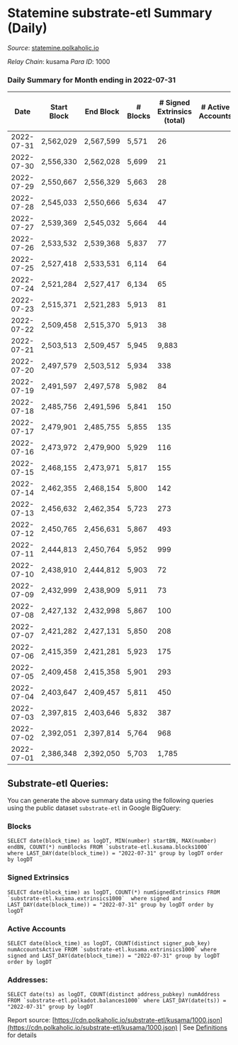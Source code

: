 # Statemine substrate-etl Summary (Daily)

_Source_: [statemine.polkaholic.io](https://statemine.polkaholic.io)

*Relay Chain*: kusama
*Para ID*: 1000



### Daily Summary for Month ending in 2022-07-31


| Date | Start Block | End Block | # Blocks | # Signed Extrinsics (total) | # Active Accounts | # Passive | # New | # Addresses with Balances | # Events | # Transfers | # XCM Transfers In | # XCM Transfers Out |
| ---- | ----------- | --------- | -------- | --------------------------- | ----------------- | --------- | ----- | ------------------------- | -------- | ----------- | ------------------ | ------------------- |
| 2022-07-31 | 2,562,029 | 2,567,599 | 5,571  | 26 |  |  |  | 45,553 | 11,961 | 610 ($42,407.02) | 16 ($39,707.89) | 7 ($36,495.90) |
| 2022-07-30 | 2,556,330 | 2,562,028 | 5,699  | 21 |  |  |  | 45,549 | 11,998 | 462 ($57,800.45) | 3 ($1,248.65) | 10 ($48,776.06) |
| 2022-07-29 | 2,550,667 | 2,556,329 | 5,663  | 28 |  |  |  | 45,547 | 12,105 | 622 ($754,130.14) | 3 ($37.72) | 7 ($19,502.05) |
| 2022-07-28 | 2,545,033 | 2,550,666 | 5,634  | 47 |  |  |  | 45,541 | 12,568 | 1,011 ($299,966.61) | 12 ($1,607.91) | 13 ($43,473.86) |
| 2022-07-27 | 2,539,369 | 2,545,032 | 5,664  | 44 |  |  |  | 45,533 | 12,555 | 979 ($246,303.95) | 6 ($278.65) | 11 ($13,890.14) |
| 2022-07-26 | 2,533,532 | 2,539,368 | 5,837  | 77 |  |  |  | 45,526 | 13,385 | 1,317 ($73,198.47) | 6 ($1,172.34) | 6 ($60,281.94) |
| 2022-07-25 | 2,527,418 | 2,533,531 | 6,114  | 64 |  |  |  | 45,518 | 13,939 | 1,362 ($27,139.50) | 10 ($1,695.73) | 7 ($2,066.77) |
| 2022-07-24 | 2,521,284 | 2,527,417 | 6,134  | 65 |  |  |  | 45,511 | 14,029 | 1,381 ($23,198.90) | 10 ($869.07) | 6 ($4,973.77) |
| 2022-07-23 | 2,515,371 | 2,521,283 | 5,913  | 81 |  |  |  | 45,488 | 13,925 | 1,655 ($211,872.57) | 12 ($141.49) | 10 ($65,004.53) |
| 2022-07-22 | 2,509,458 | 2,515,370 | 5,913  | 38 |  |  |  | 45,465 | 12,950 | 860 ($423,122.69) | 7 ($883.22) | 6 ($31,209.04) |
| 2022-07-21 | 2,503,513 | 2,509,457 | 5,945  | 9,883 |  |  |  | 45,458 | 62,988 | 11,462 ($1,065,826.71) | 3 ($7.27) | 8 ($6,716.45) |
| 2022-07-20 | 2,497,579 | 2,503,512 | 5,934  | 338 |  |  |  | 55,290 | 71,106 | 2,227 ($1,580,795.16) | 7 ($4,445.32) | 12 ($9,572.12) |
| 2022-07-19 | 2,491,597 | 2,497,578 | 5,982  | 84 |  |  |  | 55,444 | 14,175 | 1,475 ($16,462.17) | 10 ($14,453.54) | 11 ($6,367.19) |
| 2022-07-18 | 2,485,756 | 2,491,596 | 5,841  | 150 |  |  |  | 55,441 | 15,767 | 2,645 ($55,307.76) | 9 ($897.77) | 21 ($118,294.75) |
| 2022-07-17 | 2,479,901 | 2,485,755 | 5,855  | 135 |  |  |  | 55,447 | 15,303 | 2,288 ($1,810,578.09) | 9 ($540.56) | 10 ($10,155.51) |
| 2022-07-16 | 2,473,972 | 2,479,900 | 5,929  | 116 |  |  |  | 55,444 | 15,171 | 2,238 ($1,728,951.95) | 5 ($20.81) | 14 ($24,563.41) |
| 2022-07-15 | 2,468,155 | 2,473,971 | 5,817  | 155 |  |  |  | 55,443 | 15,887 | 2,686 ($21,543.86) | 11 ($1,672.09) | 13 ($34,081.78) |
| 2022-07-14 | 2,462,355 | 2,468,154 | 5,800  | 142 |  |  |  | 55,442 | 15,635 | 2,604 ($65,132.13) | 7 ($13,530.66) | 9 ($4,415.73) |
| 2022-07-13 | 2,456,632 | 2,462,354 | 5,723  | 273 |  |  |  | 55,446 | 17,702 | 3,550 ($68,302.47) | 24 ($8,688.88) | 22 ($43,199.20) |
| 2022-07-12 | 2,450,765 | 2,456,631 | 5,867  | 493 |  |  |  | 55,457 | 22,492 | 5,215 ($7,085.79) | 6 ($60.72) | 10 ($47,952.33) |
| 2022-07-11 | 2,444,813 | 2,450,764 | 5,952  | 999 |  |  |  | 55,508 | 27,752 | 4,346 ($9,394.08) | 11 ($1,284.58) | 4 ($10,666.55) |
| 2022-07-10 | 2,438,910 | 2,444,812 | 5,903  | 72 |  |  |  | 55,577 | 13,945 | 1,380 ($5,732.76) | 2 ($11.75) | 2 ($1,532.02) |
| 2022-07-09 | 2,432,999 | 2,438,909 | 5,911  | 73 |  |  |  | 55,585 | 13,863 | 1,449 ($15,569.54) | 3 ($2,026.65) | 14 ($22,319.64) |
| 2022-07-08 | 2,427,132 | 2,432,998 | 5,867  | 100 |  |  |  | 55,585 | 14,757 | 2,089 ($5,982,505.05) | 7 ($19.10) | 10 ($6,173.17) |
| 2022-07-07 | 2,421,282 | 2,427,131 | 5,850  | 208 |  |  |  | 55,583 | 16,487 | 3,153 ($7,978,479.26) | 9 ($115.93) | 27 ($3,998,059.26) |
| 2022-07-06 | 2,415,359 | 2,421,281 | 5,923  | 175 |  |  |  | 55,587 | 16,416 | 3,110 ($34,989.15) | 6 ($4.26) | 22 ($11,264.82) |
| 2022-07-05 | 2,409,458 | 2,415,358 | 5,901  | 293 |  |  |  | 55,577 | 18,671 | 4,235 ($1,613,288.29) | 24 ($1,586.07) | 32 ($46,909.93) |
| 2022-07-04 | 2,403,647 | 2,409,457 | 5,811  | 450 |  |  |  | 55,565 | 21,079 | 4,946 ($199,354.38) | 20 ($68.23) | 38 ($85,990.68) |
| 2022-07-03 | 2,397,815 | 2,403,646 | 5,832  | 387 |  |  |  | 55,623 | 19,794 | 4,784 ($4,834,350.11) | 17 ($105.54) | 28 ($29,439.28) |
| 2022-07-02 | 2,392,051 | 2,397,814 | 5,764  | 968 |  |  |  | 55,605 | 27,134 | 6,453 ($859,346.68) | 46 ($666.78) | 55 ($112,013.38) |
| 2022-07-01 | 2,386,348 | 2,392,050 | 5,703  | 1,785 |  |  |  | 55,570 | 64,219 | 7,347 ($203,927.20) | 10 ($68.29) | 25 ($18,398.07) |

## Substrate-etl Queries:
You can generate the above summary data using the following queries using the public dataset `substrate-etl` in Google BigQuery:


### Blocks
```
SELECT date(block_time) as logDT, MIN(number) startBN, MAX(number) endBN, COUNT(*) numBlocks FROM `substrate-etl.kusama.blocks1000`  where LAST_DAY(date(block_time)) = "2022-07-31" group by logDT order by logDT
```


### Signed Extrinsics
```
SELECT date(block_time) as logDT, COUNT(*) numSignedExtrinsics FROM `substrate-etl.kusama.extrinsics1000`  where signed and LAST_DAY(date(block_time)) = "2022-07-31" group by logDT order by logDT
```


### Active Accounts
```
SELECT date(block_time) as logDT, COUNT(distinct signer_pub_key) numAccountsActive FROM `substrate-etl.kusama.extrinsics1000` where signed and LAST_DAY(date(block_time)) = "2022-07-31" group by logDT order by logDT
```


### Addresses:
```
SELECT date(ts) as logDT, COUNT(distinct address_pubkey) numAddress FROM `substrate-etl.polkadot.balances1000` where LAST_DAY(date(ts)) = "2022-07-31" group by logDT
```



Report source: [https://cdn.polkaholic.io/substrate-etl/kusama/1000.json](https://cdn.polkaholic.io/substrate-etl/kusama/1000.json) | See [Definitions](/DEFINITIONS.md) for details
